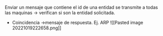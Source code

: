 Enviar un mensaje que contiene el id de una entidad se transmite a todas las maquinas -> verifican si son la entidad solicitada.
- Coincidencia ->mensaje de respuesta.
Ej. ARP
![[Pasted image 20221019222658.png]]
